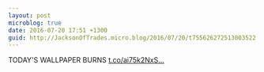 ```yaml
---
layout: post
microblog: true
date: 2016-07-20 17:51 +1300
guid: http://JacksonOfTrades.micro.blog/2016/07/20/t755626272513003522.html
---
```

TODAY'S WALLPAPER BURNS [t.co/ai75k2NxS...](https://t.co/ai75k2NxSg)

